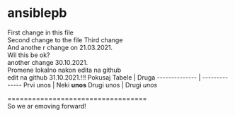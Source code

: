 # ansiblepb
First change in this file  
Second change to the file
Third change<br/>
And anothe r change on 21.03.2021.<br/>
Wil this be ok?<br/>
another change 30.10.2021.<br/>
Promene lokalno nakon edita na github<br/>
edit na github 31.10.2021.!!!
Pokusaj Tabele | Druga
-------------- | --------------
Prvi unos | Neki **unos**
Drugi unos | Drugi *unos*

==================================<br/>
So we ar emoving forward!<br/>
